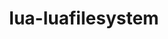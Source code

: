 ---
title: "lua-luafilesystem"
layout: cache
categories: [package, develop]
meta: {"compilers": ["gcc@11.4.0"], "num_specs": 6, "num_specs_by_stack": {"root": 6, "tutorial": 6}, "oss": ["ubuntu22.04"], "platforms": ["linux"], "stacks": ["root", "tutorial"], "targets": ["x86_64_v3"], "versions": ["1.8.0"]}
spec_details: [{"compiler": "gcc@11.4.0", "hash": "4bgn4rogzhjl435ppck2zhjomlrthm6k", "os": "ubuntu22.04", "platform": "linux", "size": "-", "stacks": ["root", "tutorial"], "target": "x86_64_v3", "variants": ["build_system=lua"], "versions": ["1.8.0"]}, {"compiler": "gcc@11.4.0", "hash": "6wf4ci62jtxq5wqcwgeqlcugwc4jqpn6", "os": "ubuntu22.04", "platform": "linux", "size": "-", "stacks": ["root", "tutorial"], "target": "x86_64_v3", "variants": ["build_system=lua"], "versions": ["1.8.0"]}, {"compiler": "gcc@11.4.0", "hash": "a4tncru5f4lmfmkipebcaqcv25v2352h", "os": "ubuntu22.04", "platform": "linux", "size": "-", "stacks": ["root", "tutorial"], "target": "x86_64_v3", "variants": ["build_system=lua"], "versions": ["1.8.0"]}, {"compiler": "gcc@11.4.0", "hash": "b3b6apvq6ztq2gzyhskkjy6tkz4ydny7", "os": "ubuntu22.04", "platform": "linux", "size": "-", "stacks": ["root", "tutorial"], "target": "x86_64_v3", "variants": ["build_system=lua"], "versions": ["1.8.0"]}, {"compiler": "gcc@11.4.0", "hash": "gyelyigqmbh3o5csuthmmle2y7gasbn3", "os": "ubuntu22.04", "platform": "linux", "size": "-", "stacks": ["root", "tutorial"], "target": "x86_64_v3", "variants": ["build_system=lua"], "versions": ["1.8.0"]}, {"compiler": "gcc@11.4.0", "hash": "kncy2dgl7m6gww7prpcbcdndovz2ud6l", "os": "ubuntu22.04", "platform": "linux", "size": "-", "stacks": ["root", "tutorial"], "target": "x86_64_v3", "variants": ["build_system=lua"], "versions": ["1.8.0"]}]
---